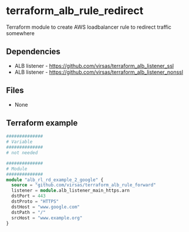 # terraform_alb_rule_redirect

Terraform module to create AWS loadbalancer rule to redirect traffic somewhere

##  Dependencies

- ALB listener - <https://github.com/virsas/terraform_alb_listener_ssl>
- ALB listener - <https://github.com/virsas/terraform_alb_listener_nonssl>

## Files

- None

## Terraform example

``` terraform
##############
# Variable
##############
# not needed

##############
# Module
##############
module "alb_rl_rd_example_2_google" {
  source = "github.com/virsas/terraform_alb_rule_forward"
  listener = module.alb_listener_main_https.arn
  dstPort = 443
  dstProto = "HTTPS"
  dstHost = "www.google.com"
  dstPath = "/"
  srcHost = "www.example.org"
}
```